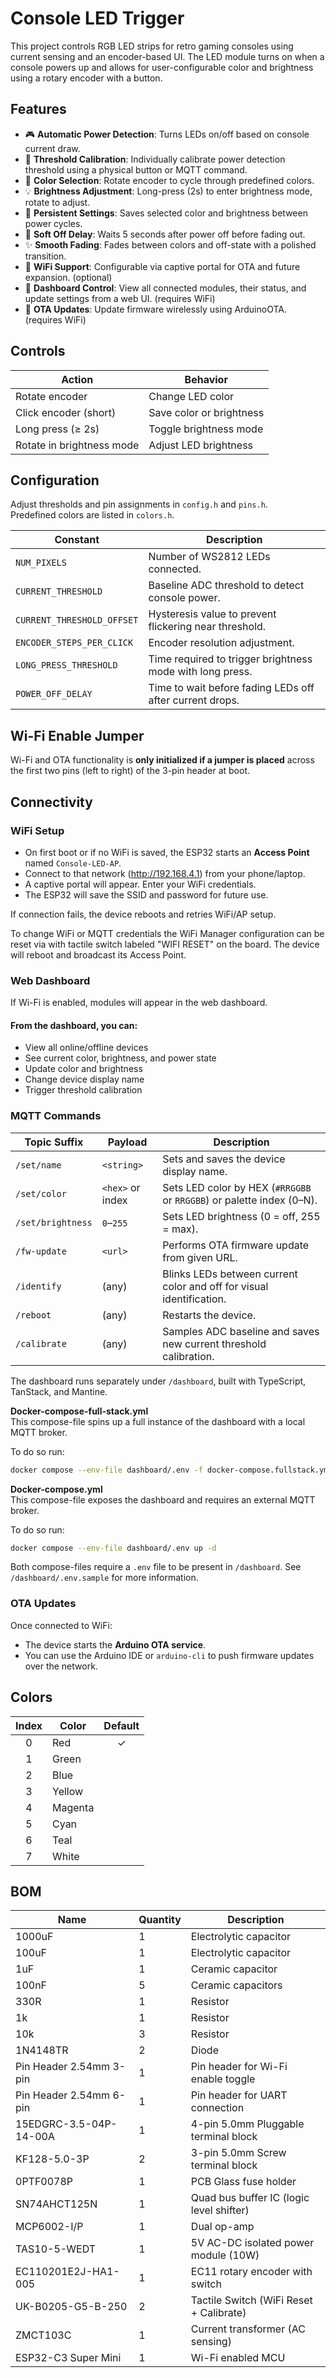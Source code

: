 # Console LED Trigger

This project controls RGB LED strips for retro gaming consoles using current sensing and an encoder-based UI. The LED module turns on when a console powers up and allows for user-configurable color and brightness using a rotary encoder with a button.

## Features

- 🎮 **Automatic Power Detection**: Turns LEDs on/off based on console current draw.
- 📏 **Threshold Calibration**: Individually calibrate power detection threshold using a physical button or MQTT command.
- 🌈 **Color Selection**: Rotate encoder to cycle through predefined colors.
- 💡 **Brightness Adjustment**: Long-press (2s) to enter brightness mode, rotate to adjust.
- 💾 **Persistent Settings**: Saves selected color and brightness between power cycles.
- 🌙 **Soft Off Delay**: Waits 5 seconds after power off before fading out.
- ✨ **Smooth Fading**: Fades between colors and off-state with a polished transition.
- 📶 **WiFi Support**: Configurable via captive portal for OTA and future expansion. (optional)
- 🧭 **Dashboard Control**: View all connected modules, their status, and update settings from a web UI. (requires WiFi)
- 🔄 **OTA Updates**: Update firmware wirelessly using ArduinoOTA. (requires WiFi)

## Controls
| Action                    | Behavior                      |
|---------------------------|-------------------------------|
| Rotate encoder            | Change LED color              |
| Click encoder (short)     | Save color or brightness      |
| Long press (≥ 2s)         | Toggle brightness mode        |
| Rotate in brightness mode | Adjust LED brightness         |

## Configuration
Adjust thresholds and pin assignments in `config.h` and `pins.h`.  
Predefined colors are listed in `colors.h`.

| Constant                   | Description                                               |
|----------------------------|-----------------------------------------------------------|
| `NUM_PIXELS`               | Number of WS2812 LEDs connected.                          |
| `CURRENT_THRESHOLD`        | Baseline ADC threshold to detect console power.           |
| `CURRENT_THRESHOLD_OFFSET` | Hysteresis value to prevent flickering near threshold.    |
| `ENCODER_STEPS_PER_CLICK`  | Encoder resolution adjustment.                            |
| `LONG_PRESS_THRESHOLD`     | Time required to trigger brightness mode with long press. |
| `POWER_OFF_DELAY`          | Time to wait before fading LEDs off after current drops.  |

## Wi-Fi Enable Jumper
Wi-Fi and OTA functionality is **only initialized if a jumper is placed** across the first two pins (left to right) of the 3-pin header at boot.

## Connectivity

### WiFi Setup
- On first boot or if no WiFi is saved, the ESP32 starts an **Access Point** named `Console-LED-AP`.
- Connect to that network (http://192.168.4.1) from your phone/laptop.
- A captive portal will appear. Enter your WiFi credentials.
- The ESP32 will save the SSID and password for future use.

If connection fails, the device reboots and retries WiFi/AP setup.

To change WiFi or MQTT credentials the WiFi Manager configuration can be reset via with tactile switch labeled "WIFI RESET" on the board. The device will reboot and broadcast its Access Point.

### Web Dashboard
If Wi-Fi is enabled, modules will appear in the web dashboard.

#### From the dashboard, you can:
- View all online/offline devices
- See current color, brightness, and power state
- Update color and brightness
- Change device display name
- Trigger threshold calibration

### MQTT Commands

| Topic Suffix     | Payload         | Description                                                                 |
|------------------|-----------------|-----------------------------------------------------------------------------|
| `/set/name`      | `<string>`      | Sets and saves the device display name.                                     |
| `/set/color`     | `<hex>` or index| Sets LED color by HEX (`#RRGGBB` or `RRGGBB`) or palette index (0–N).       |
| `/set/brightness`| `0`–`255`       | Sets LED brightness (0 = off, 255 = max).                                   |
| `/fw-update`     | `<url>`         | Performs OTA firmware update from given URL.                                |
| `/identify`      | (any)           | Blinks LEDs between current color and off for visual identification.        |
| `/reboot`        | (any)           | Restarts the device.                                                        |
| `/calibrate`     | (any)           | Samples ADC baseline and saves new current threshold calibration.           |


The dashboard runs separately under `/dashboard`, built with TypeScript, TanStack, and Mantine.

**Docker-compose-full-stack.yml**  
This compose-file spins up a full instance of the dashboard with a local MQTT broker.

To do so run:  
```bash
docker compose --env-file dashboard/.env -f docker-compose.fullstack.yml up -d
```

**Docker-compose.yml**  
This compose-file exposes the dashboard and requires an external MQTT broker.

To do so run:  
```bash
docker compose --env-file dashboard/.env up -d
```

Both compose-files require a `.env` file to be present in `/dashboard`. See `/dashboard/.env.sample` for more information.

### OTA Updates
Once connected to WiFi:

- The device starts the **Arduino OTA service**.
- You can use the Arduino IDE or `arduino-cli` to push firmware updates over the network.

## Colors
| Index | Color   | Default |
|:-----:|---------|:-------:|
| 0     | Red     |    ✓    |
| 1     | Green   |         |
| 2     | Blue    |         |
| 3     | Yellow  |         |
| 4     | Magenta |         |
| 5     | Cyan    |         |
| 6     | Teal    |         |
| 7     | White   |         |

## BOM
| Name                    | Quantity | Description                                |
|-------------------------|----------|--------------------------------------------|
| 1000uF                  | 1        | Electrolytic capacitor                     |
| 100uF                   | 1        | Electrolytic capacitor                     |
| 1uF                     | 1        | Ceramic capacitor                          |
| 100nF                   | 5        | Ceramic capacitors                         |
| 330R                    | 1        | Resistor                                   |
| 1k                      | 1        | Resistor                                   |
| 10k                     | 3        | Resistor                                   |
| 1N4148TR                | 2        | Diode                                      |
| Pin Header 2.54mm 3-pin | 1        | Pin header for Wi-Fi enable toggle         |
| Pin Header 2.54mm 6-pin | 1        | Pin header for UART connection             |
| 15EDGRC-3.5-04P-14-00A  | 1        | 4-pin 5.0mm Pluggable terminal block       |
| KF128-5.0-3P            | 2        | 3-pin 5.0mm Screw terminal block           |
| 0PTF0078P               | 1        | PCB Glass fuse holder                      |
| SN74AHCT125N            | 1        | Quad bus buffer IC (logic level shifter)   |
| MCP6002-I/P             | 1        | Dual op-amp                                |
| TAS10-5-WEDT            | 1        | 5V AC-DC isolated power module (10W)       |
| EC110201E2J-HA1-005     | 1        | EC11 rotary encoder with switch            |
| UK-B0205-G5-B-250       | 2        | Tactile Switch (WiFi Reset + Calibrate)    |
| ZMCT103C                | 1        | Current transformer (AC sensing)           |
| ESP32-C3 Super Mini     | 1        | Wi-Fi enabled MCU                          |
